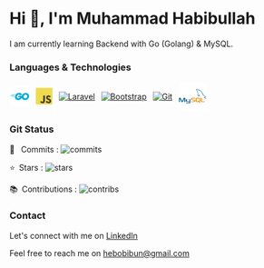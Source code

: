 <h1>Hi 👋, I'm Muhammad Habibullah</h1>

I am currently learning Backend with Go (Golang) & MySQL.

### Languages & Technologies
<a target="_blank" href="https://golang.org/"><img style="vertical-align: middle;" alt="Go" src="https://raw.githubusercontent.com/devicons/devicon/master/icons/go/go-original-wordmark.svg" width="35"></a>&ensp;
<a target="_blank" href="https://www.javascript.com/"><img style="vertical-align: middle;" alt="Javascript" src="https://raw.githubusercontent.com/devicons/devicon/master/icons/javascript/javascript-original.svg" width="30"></a>&ensp;
<a href="https://laravel.com/"><img style="vertical-align: middle;" alt="Laravel" src="https://upload.wikimedia.org/wikipedia/commons/thumb/9/9a/Laravel.svg/1200px-Laravel.svg.png" width="30"></a>&ensp;
<a href="https://getbootstrap.com/"><img style="vertical-align: middle;" alt="Bootstrap" src="https://consultant-webdesigner.fr/wp-content/uploads/2020/04/bootstrap_4-icon.png" width="40"></a>&ensp;
<a href="https://git-scm.com/"><img style="vertical-align: middle;" alt="Git" src="https://www.vectorlogo.zone/logos/git-scm/git-scm-icon.svg" width="30"></a>&ensp;
<a target="_blank" href="https://www.mysql.com/"><img style="vertical-align: middle;" alt="MySQL" src="https://raw.githubusercontent.com/devicons/devicon/master/icons/mysql/mysql-original-wordmark.svg" width="50"></a>&ensp;

### Git Status
:arrows_counterclockwise: &ensp;Commits : <img alt="commits" src="https://github-readme-stats-individuals.vercel.app/api/individual?username=hebobibun&show=commits&count_private=true&theme=dark">

:star:&ensp;Stars : <img alt="stars" src="https://github-readme-stats-individuals.vercel.app/api/individual?username=hebobibun&show=repository&count_private=true&theme=dark">

:books:&ensp;Contributions : <img alt="contribs" src="https://github-readme-stats-individuals.vercel.app/api/individual?username=hebobibun&show=contribs&count_private=true&theme=dark">

### Contact

Let's connect with me on <a href="https://www.linkedin.com/in/mhammadhabibullah/" target="_blank">LinkedIn<a/>

Feel free to reach me on <a target="_blank" href="mailto:hebobibun@gmail.com" target="_blank">hebobibun@gmail.com<a/>
